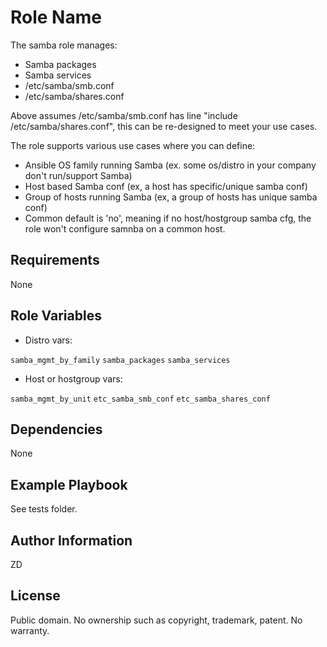 Role Name
=========
The samba role manages:

- Samba packages
- Samba services
- /etc/samba/smb.conf
- /etc/samba/shares.conf

Above assumes /etc/samba/smb.conf has line "include /etc/samba/shares.conf",
this can be re-designed to meet your use cases. 

The role supports various use cases where you can define:

- Ansible OS family running Samba (ex. some os/distro in your company don't run/support Samba)
- Host based Samba conf (ex, a host has specific/unique samba conf)
- Group of hosts running Samba (ex, a group of hosts has unique samba conf)
- Common default is 'no', meaning if no host/hostgroup samba cfg, the role won't configure samnba on a common host. 

Requirements
------------
None

Role Variables
--------------

- Distro vars:

```samba_mgmt_by_family```
```samba_packages```
```samba_services```

- Host or hostgroup vars:

```samba_mgmt_by_unit```
```etc_samba_smb_conf```
```etc_samba_shares_conf```


Dependencies
------------
None

Example Playbook
----------------
See tests folder.

Author Information
-----------------
ZD

License
---------
Public domain. No ownership such as copyright, trademark, patent. No warranty.
